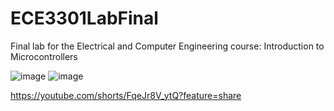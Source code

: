 # ECE3301LabFinal
Final lab for the Electrical and Computer Engineering course: Introduction to Microcontrollers

![image](https://user-images.githubusercontent.com/24575745/167693636-ff0cada1-fb44-4bf3-9150-637eb35ac700.png)
![image](https://github.com/mluna030/ECE3301LabFinal/blob/main/project1.jpg)

https://youtube.com/shorts/FqeJr8V_ytQ?feature=share

